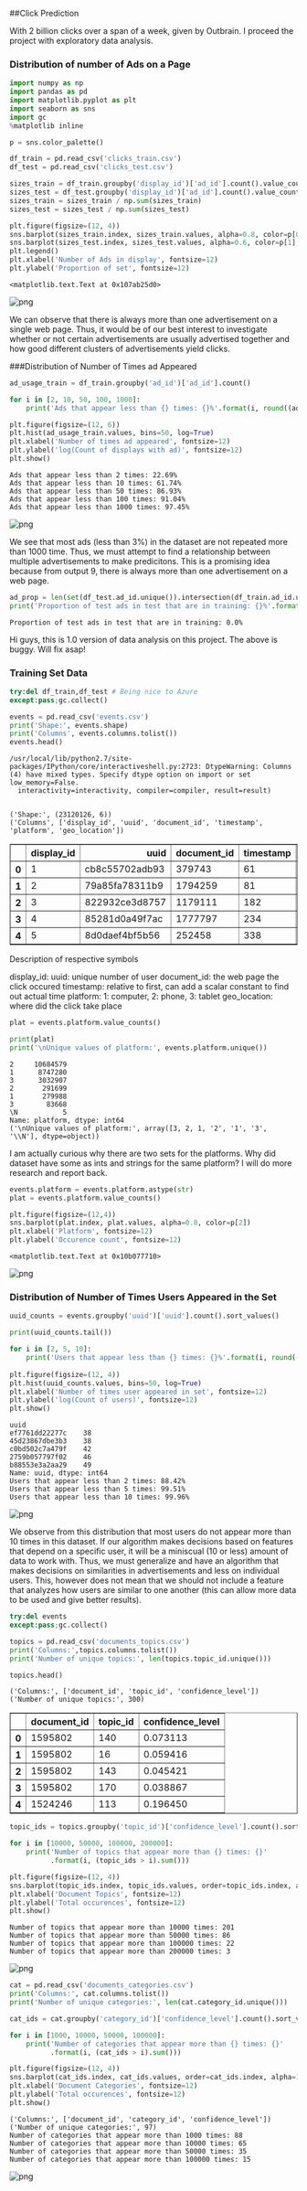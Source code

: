 
##Click Prediction

With 2 billion clicks over a span of a week, given by Outbrain. I proceed the project with exploratory data analysis. 

### Distribution of number of Ads on a Page


```python
import numpy as np
import pandas as pd
import matplotlib.pyplot as plt
import seaborn as sns
import gc
%matplotlib inline

p = sns.color_palette()

df_train = pd.read_csv('clicks_train.csv')
df_test = pd.read_csv('clicks_test.csv')

sizes_train = df_train.groupby('display_id')['ad_id'].count().value_counts()
sizes_test = df_test.groupby('display_id')['ad_id'].count().value_counts()
sizes_train = sizes_train / np.sum(sizes_train)
sizes_test = sizes_test / np.sum(sizes_test)

plt.figure(figsize=(12, 4))
sns.barplot(sizes_train.index, sizes_train.values, alpha=0.8, color=p[0], label='train')
sns.barplot(sizes_test.index, sizes_test.values, alpha=0.6, color=p[1], label='test')
plt.legend()
plt.xlabel('Number of Ads in display', fontsize=12)
plt.ylabel('Proportion of set', fontsize=12)
```




    <matplotlib.text.Text at 0x107ab25d0>




![png](output_2_1.png)


We can observe that there is always more than one advertisement on a single web page. Thus, it would be of our best interest to investigate whether or not certain advertisements are usually advertised together and how good different clusters of advertisements yield clicks. 

###Distribution of Number of Times ad Appeared


```python
ad_usage_train = df_train.groupby('ad_id')['ad_id'].count()

for i in [2, 10, 50, 100, 1000]:
    print('Ads that appear less than {} times: {}%'.format(i, round((ad_usage_train < i).mean() * 100, 2)))

plt.figure(figsize=(12, 6))
plt.hist(ad_usage_train.values, bins=50, log=True)
plt.xlabel('Number of times ad appeared', fontsize=12)
plt.ylabel('log(Count of displays with ad)', fontsize=12)
plt.show()
```

    Ads that appear less than 2 times: 22.69%
    Ads that appear less than 10 times: 61.74%
    Ads that appear less than 50 times: 86.93%
    Ads that appear less than 100 times: 91.04%
    Ads that appear less than 1000 times: 97.45%



![png](output_5_1.png)


We see that most ads (less than 3%) in the dataset are not repeated more than 1000 time. Thus, we must attempt to find a relationship between multiple advertisements to make predicitons. This is a promising idea because from output 9, there is always more than one advertisement on a web page. 


```python
ad_prop = len(set(df_test.ad_id.unique()).intersection(df_train.ad_id.unique())) / len(df_test.ad_id.unique())
print('Proportion of test ads in test that are in training: {}%'.format(round(ad_prop * 100, 2)))
```

    Proportion of test ads in test that are in training: 0.0%


Hi guys, this is 1.0 version of data analysis on this project. The above is buggy. Will fix asap!

### Training Set Data


```python
try:del df_train,df_test # Being nice to Azure
except:pass;gc.collect()

events = pd.read_csv('events.csv')
print('Shape:', events.shape)
print('Columns', events.columns.tolist())
events.head()
```

    /usr/local/lib/python2.7/site-packages/IPython/core/interactiveshell.py:2723: DtypeWarning: Columns (4) have mixed types. Specify dtype option on import or set low_memory=False.
      interactivity=interactivity, compiler=compiler, result=result)


    ('Shape:', (23120126, 6))
    ('Columns', ['display_id', 'uuid', 'document_id', 'timestamp', 'platform', 'geo_location'])





<div>
<table border="1" class="dataframe">
  <thead>
    <tr style="text-align: right;">
      <th></th>
      <th>display_id</th>
      <th>uuid</th>
      <th>document_id</th>
      <th>timestamp</th>
      <th>platform</th>
      <th>geo_location</th>
    </tr>
  </thead>
  <tbody>
    <tr>
      <th>0</th>
      <td>1</td>
      <td>cb8c55702adb93</td>
      <td>379743</td>
      <td>61</td>
      <td>3</td>
      <td>US&gt;SC&gt;519</td>
    </tr>
    <tr>
      <th>1</th>
      <td>2</td>
      <td>79a85fa78311b9</td>
      <td>1794259</td>
      <td>81</td>
      <td>2</td>
      <td>US&gt;CA&gt;807</td>
    </tr>
    <tr>
      <th>2</th>
      <td>3</td>
      <td>822932ce3d8757</td>
      <td>1179111</td>
      <td>182</td>
      <td>2</td>
      <td>US&gt;MI&gt;505</td>
    </tr>
    <tr>
      <th>3</th>
      <td>4</td>
      <td>85281d0a49f7ac</td>
      <td>1777797</td>
      <td>234</td>
      <td>2</td>
      <td>US&gt;WV&gt;564</td>
    </tr>
    <tr>
      <th>4</th>
      <td>5</td>
      <td>8d0daef4bf5b56</td>
      <td>252458</td>
      <td>338</td>
      <td>2</td>
      <td>SG&gt;00</td>
    </tr>
  </tbody>
</table>
</div>



Description of respective symbols

display_id: 
uuid: unique number of user 
document_id: the web page the click occured 
timestamp: relative to first, can add a scalar constant to find out actual time
platform: 1: computer, 2: phone, 3: tablet
geo_location: where did the click take place



```python
plat = events.platform.value_counts()

print(plat)
print('\nUnique values of platform:', events.platform.unique())

```

    2     10684579
    1      8747280
    3      3032907
    2       291699
    1       279988
    3        83668
    \N           5
    Name: platform, dtype: int64
    ('\nUnique values of platform:', array([3, 2, 1, '2', '1', '3', '\\N'], dtype=object))


I am actually curious why there are two sets for the platforms. Why did dataset have some as ints and strings for the same platform? I will do more research and report back. 


```python
events.platform = events.platform.astype(str)
plat = events.platform.value_counts()

plt.figure(figsize=(12,4))
sns.barplot(plat.index, plat.values, alpha=0.8, color=p[2])
plt.xlabel('Platform', fontsize=12)
plt.ylabel('Occurence count', fontsize=12)
```




    <matplotlib.text.Text at 0x10b077710>




![png](output_14_1.png)


### Distribution of Number of Times Users Appeared in the Set


```python
uuid_counts = events.groupby('uuid')['uuid'].count().sort_values()

print(uuid_counts.tail())

for i in [2, 5, 10]:
    print('Users that appear less than {} times: {}%'.format(i, round((uuid_counts < i).mean() * 100, 2)))
    
plt.figure(figsize=(12, 4))
plt.hist(uuid_counts.values, bins=50, log=True)
plt.xlabel('Number of times user appeared in set', fontsize=12)
plt.ylabel('log(Count of users)', fontsize=12)
plt.show()
```

    uuid
    ef7761dd22277c    38
    45d23867dbe3b3    38
    c0bd502c7a479f    42
    2759b057797f02    46
    b88553e3a2aa29    49
    Name: uuid, dtype: int64
    Users that appear less than 2 times: 88.42%
    Users that appear less than 5 times: 99.51%
    Users that appear less than 10 times: 99.96%



![png](output_16_1.png)


We observe from this distribution that most users do not appear more than 10 times in this dataset. If our algorithm makes decisions based on features that depend on a specific user, it will be a miniscual (10 or less) amount of data to work with. Thus, we must generalize and have an algorithm that makes decisions on similarities in advertisements and less on individual users. This, however does not mean that we should not include a feature that analyzes how users are similar to one another (this can allow more data to be used and give better results). 


```python
try:del events
except:pass;gc.collect()

topics = pd.read_csv('documents_topics.csv')
print('Columns:',topics.columns.tolist())
print('Number of unique topics:', len(topics.topic_id.unique()))

topics.head()
```

    ('Columns:', ['document_id', 'topic_id', 'confidence_level'])
    ('Number of unique topics:', 300)





<div>
<table border="1" class="dataframe">
  <thead>
    <tr style="text-align: right;">
      <th></th>
      <th>document_id</th>
      <th>topic_id</th>
      <th>confidence_level</th>
    </tr>
  </thead>
  <tbody>
    <tr>
      <th>0</th>
      <td>1595802</td>
      <td>140</td>
      <td>0.073113</td>
    </tr>
    <tr>
      <th>1</th>
      <td>1595802</td>
      <td>16</td>
      <td>0.059416</td>
    </tr>
    <tr>
      <th>2</th>
      <td>1595802</td>
      <td>143</td>
      <td>0.045421</td>
    </tr>
    <tr>
      <th>3</th>
      <td>1595802</td>
      <td>170</td>
      <td>0.038867</td>
    </tr>
    <tr>
      <th>4</th>
      <td>1524246</td>
      <td>113</td>
      <td>0.196450</td>
    </tr>
  </tbody>
</table>
</div>




```python
topic_ids = topics.groupby('topic_id')['confidence_level'].count().sort_values()

for i in [10000, 50000, 100000, 200000]:
    print('Number of topics that appear more than {} times: {}'
          .format(i, (topic_ids > i).sum()))

plt.figure(figsize=(12, 4))
sns.barplot(topic_ids.index, topic_ids.values, order=topic_ids.index, alpha=1, color=p[5])
plt.xlabel('Document Topics', fontsize=12)
plt.ylabel('Total occurences', fontsize=12)
plt.show()
```

    Number of topics that appear more than 10000 times: 201
    Number of topics that appear more than 50000 times: 86
    Number of topics that appear more than 100000 times: 22
    Number of topics that appear more than 200000 times: 3



![png](output_19_1.png)



```python
cat = pd.read_csv('documents_categories.csv')
print('Columns:', cat.columns.tolist())
print('Number of unique categories:', len(cat.category_id.unique()))

cat_ids = cat.groupby('category_id')['confidence_level'].count().sort_values()

for i in [1000, 10000, 50000, 100000]:
    print('Number of categories that appear more than {} times: {}'
          .format(i, (cat_ids > i).sum()))

plt.figure(figsize=(12, 4))
sns.barplot(cat_ids.index, cat_ids.values, order=cat_ids.index, alpha=1, color=p[3])
plt.xlabel('Document Categories', fontsize=12)
plt.ylabel('Total occurences', fontsize=12)
plt.show()
```

    ('Columns:', ['document_id', 'category_id', 'confidence_level'])
    ('Number of unique categories:', 97)
    Number of categories that appear more than 1000 times: 88
    Number of categories that appear more than 10000 times: 65
    Number of categories that appear more than 50000 times: 35
    Number of categories that appear more than 100000 times: 15



![png](output_20_1.png)



```python

```


```python

```
